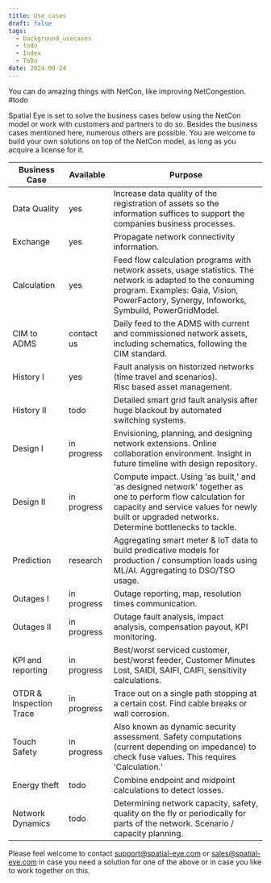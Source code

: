 ```yaml
---
title: Use cases
draft: false
tags:
  - background_usecases
  - todo
  - Index
  - ToDo
date: 2024-09-24
---
```

You can do amazing things with NetCon, like improving NetCongestion.
#todo

Spatial Eye is set to solve the business cases below using the NetCon model or work with customers and partners to do so. Besides the business cases mentioned here, numerous others are possible. You are welcome to build your own solutions on top of the NetCon model, as long as you acquire a license for it.

| Business Case| Available      | Purpose |
| ------------ | ---------      | ------- |
| Data Quality | yes            | Increase data quality of the registration of assets so the information suffices to support the companies business processes. |
| Exchange     | yes            | Propagate network connectivity information. |
| Calculation  | yes            | Feed flow calculation programs with network assets, usage statistics. The network is adapted to the consuming program. Examples: Gaia, Vision, PowerFactory, Synergy, Infoworks, Symbuild, PowerGridModel. |
| CIM to ADMS  | contact us     | Daily feed to the ADMS with current and commissioned network assets, including schematics, following the CIM standard. |
| History I    | yes | Fault analysis on historized networks (time travel and scenarios). Risc based asset management. |
| History II   | todo | Detailed smart grid fault analysis after huge blackout by automated switching systems. |
| Design I     | in progress    | Envisioning, planning, and designing network extensions. Online collaboration environment. Insight in future timeline with design repository. |
| Design II    | in progress    | Compute impact. Using 'as built,' and 'as designed network' together as one to perform flow calculation for capacity and service values for newly built or upgraded networks. Determine bottlenecks to tackle. |
| Prediction   | research       | Aggregating smart meter & IoT data to build predicative models for production / consumption loads using ML/AI. Aggregating to DSO/TSO usage. |
| Outages I    | in progress    | Outage reporting, map, resolution times communication. |
| Outages II   | in progress    | Outage fault analysis, impact analysis, compensation payout, KPI monitoring. |
| KPI and reporting | in progress    | Best/worst serviced customer, best/worst feeder, Customer Minutes Lost, SAIDI, SAIFI, CAIFI, sensitivity calculations. |
| OTDR & Inspection Trace | in progress | Trace out on a single path stopping at a certain cost. Find cable breaks or wall corrosion. |
| Touch Safety | in progress | Also known as dynamic security assessment. Safety computations (current depending on impedance) to check fuse values. This requires 'Calculation.' |
| Energy theft | todo | Combine endpoint and midpoint calculations to detect losses. |
| Network Dynamics | todo | Determining network capacity, safety, quality on the fly or periodically for parts of the network. Scenario / capacity planning. |

Please feel welcome to contact <support@spatial-eye.com> or <sales@spatial-eye.com> in case you need a solution for one of the above or in case you like to work together on this.
